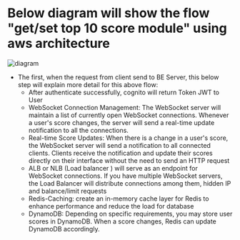 # Below diagram will show the flow "get/set top 10 score module" using aws architecture

![diagram](https://i.ibb.co/nRBtBZ7/job2.jpg)

- The first, when the request from client send to BE Server, this below step will explain more detail for this above flow:
    + After authenticate successfully, cognito will return Token JWT to User
    + WebSocket Connection Management: The WebSocket server will maintain a list of currently open WebSocket connections. Whenever a user's score changes, the server will send a real-time update notification to all the connections.
    + Real-time Score Updates: When there is a change in a user's score, the WebSocket server will send a notification to all connected clients. Clients receive the notification and update their scores directly on their interface without the need to send an HTTP request
    + ALB or NLB (Load balancer ) will serve as an endpoint for WebSocket connections. If you have multiple WebSocket servers, the Load Balancer will distribute connections among them, hidden IP and balance/limit requests
    + Redis-Caching: create an in-memory cache layer for Redis to enhance performance and reduce the load for database
    + DynamoDB: Depending on specific requirements, you may store user scores in DynamoDB. When a score changes, Redis can update DynamoDB accordingly.



